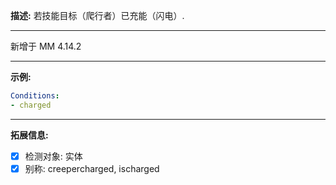 **描述:** 若技能目标（爬行者）已充能（闪电）.

---

新增于 MM 4.14.2

---

**示例:**

```yaml
Conditions:
- charged
```

---

**拓展信息:**

- [x] 检测对象: 实体
- [x] 别称: creepercharged, ischarged